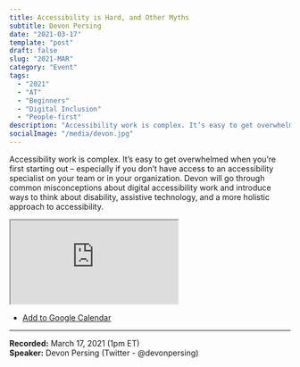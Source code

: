 ```yaml
---
title: Accessibility is Hard, and Other Myths
subtitle: Devon Persing
date: "2021-03-17"
template: "post"
draft: false
slug: "2021-MAR"
category: "Event"
tags:
  - "2021"
  - "AT"
  - "Beginners"
  - "Digital Inclusion"
  - "People-first"
description: "Accessibility work is complex. It’s easy to get overwhelmed when you’re first starting out – especially if you don’t have access to an accessibility specialist on your team or in your organization. Devon will go through common misconceptions about digital accessibility work and introduce ways to think about disability, assistive technology, and a more holistic approach to accessibility."
socialImage: "/media/devon.jpg"
---
```

Accessibility work is complex. It’s easy to get overwhelmed when you’re first starting out – especially if you don’t have access to an accessibility specialist on your team or in your organization. Devon will go through common misconceptions about digital accessibility work and introduce ways to think about disability, assistive technology, and a more holistic approach to accessibility.

<iframe title="Accessibility is Hard, and Other Myths by Devon Persing" src="https://www.youtube.com/embed/7jho7wC1t6c" allow="accelerometer; autoplay; encrypted-media; gyroscope; picture-in-picture" allowfullscreen></iframe>

<ul class="calendar"><li class="calendar__list-item"><a class="calendars__list-item-link" target="_blank" href="https://calendar.google.com/event?action=TEMPLATE&tmeid=MGRsNnZyYnVvaDQ4OGw2aTcwcWM4MGdmYjAgYWNjZXNzaWJpbGl0eXRhbGtzQG0&tmsrc=accessibilitytalks%40gmail.com">Add to Google Calendar</a></li>
</ul>

-----
<b>Recorded:</b> March 17, 2021 (1pm ET)<br>
<b>Speaker:</b> Devon Persing (Twitter - @devonpersing)